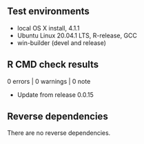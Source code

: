 ## Test environments
* local OS X install, 4.1.1
* Ubuntu Linux 20.04.1 LTS, R-release, GCC
* win-builder (devel and release)

## R CMD check results

0 errors | 0 warnings | 0 note

* Update from release 0.0.15

## Reverse dependencies

There are no reverse dependencies.
